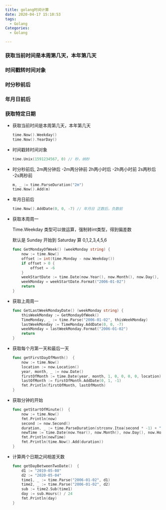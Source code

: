 ```yaml
---
title: golang时间计算
date: 2020-04-17 15:10:53
tags:
  - Golang
Categories:
  - Golang

---
```


### 获取当前时间是本周第几天，本年第几天

### 时间戳转时间对象

### 时分秒前后

### 年月日前后

### 获取特定日期

<!--more-->

- 获取当前时间是本周第几天，本年第几天
  
  ```go
  time.Now().Weekday()
  time.Now().YearDay()
  ```

- 时间戳转时间对象
  
  ```go
  time.Unix(1591234567, 0) // 秒，纳秒
  ```

- 时分秒前后,  2m两分钟后 -2m两分钟前 2h两小时后 -2h两小时前 2s两秒后 -2s两秒前
  
  ```go
  m, _ := time.ParseDuration("2m")
  time.Now().Add(m)
  ```

- 年月日前后
  
  ```go
  time.Now().AddDate(0, 0, -7) // 年月日 正数后，负数前
  ```

- 获取本周周一
  
  Time.Weekday 类型可以做运算，强制转int类型，得到偏差数
  
  默认是 Sunday 开始到 Saturday 算 0,1,2,3,4,5,6
  
  ```go
  func GetMondayOfWeek() (weekMonday string) {
      now := time.Now()
      offset := int(time.Monday - now.Weekday())
      if offset > 0 {
          offset = -6
      }
      weekStartDate := time.Date(now.Year(), now.Month(), now.Day(), 0, 0, 0, 0, time.Local).AddDate(0, 0, offset)
      weekMonday = weekStartDate.Format("2006-01-02")
      return
  }
  ```

- 获取上周周一
  
  ```go
  func GetLastWeekMondayDate() (weekMonday string) {
      thisWeekMonday := GetMondayOfWeek()
      TimeMonday, _ := time.Parse("2006-01-02", thisWeekMonday)
      lastWeekMonday := TimeMonday.AddDate(0, 0, -7)
      weekMonday = lastWeekMonday.Format("2006-01-02")
      return
  }
  ```

- 获取每个月第一天和最后一天
  
  ```go
  func getFirstDayOfMonth()  {
      now := time.Now()
      location := now.Location()
      year, month, _ := now.Date()
      firstOfMonth := time.Date(year, month, 1, 0, 0, 0, 0, location)
      lastOfMonth := firstOfMonth.AddDate(0, 1, -1)
      fmt.Println(firstOfMonth, lastOfMonth)
  }
  ```

- 获取分钟的开始
  
  ```go
  func getStartOfMinute()  {
      now := time.Now()
      fmt.Println(now)
      second := now.Second()
      duration, _ := time.ParseDuration(strconv.Itoa(second * -1) + "s")
      newTime := time.Date(now.Year(), now.Month(), now.Day(), now.Hour(), now.Minute(), 0, 0, time.Local)
      fmt.Println(newTime)
      fmt.Println(time.Now().Add(duration))
  }
  ```

- 计算两个日期之间相差天数
  
  ```go
  func getDayBetweenTwoDate()  {
      d1 := "2019-05-08"
      d2 := "2020-05-04"
      time1, _ := time.Parse("2006-01-02", d1)
      time2, _ := time.Parse("2006-01-02", d2)
      sub := time2.Sub(time1)
      day := sub.Hours() / 24
      fmt.Println(day)
  }
  ```
